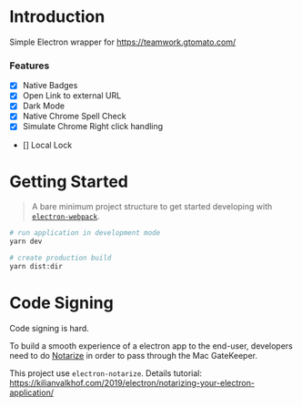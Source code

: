 # Introduction
Simple Electron wrapper for https://teamwork.gtomato.com/

### Features
* [x] Native Badges
* [x] Open Link to external URL
* [x] Dark Mode
* [x] Native Chrome Spell Check
* [x] Simulate Chrome Right click handling
* [] Local Lock 

# Getting Started
> A bare minimum project structure to get started developing with [`electron-webpack`](https://github.com/electron-userland/electron-webpack).

```bash
# run application in development mode
yarn dev

# create production build
yarn dist:dir
```

# Code Signing
Code signing is hard. 

To build a smooth experience of a electron app to the end-user, developers
need to do [Notarize](https://developer.apple.com/documentation/xcode/notarizing_macos_software_before_distribution)
in order to pass through the Mac GateKeeper.

This project use `electron-notarize`. Details tutorial: https://kilianvalkhof.com/2019/electron/notarizing-your-electron-application/
